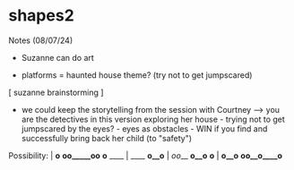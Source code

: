 # shapes2

Notes (08/07/24)
- Suzanne can do art

- platforms = haunted house theme? (try not to get jumpscared)
  
[ suzanne brainstorming ]
- we could keep the storytelling from the session with Courtney --> you are the detectives in this version exploring her house
       - trying not to get jumpscared by the eyes?
       - eyes as obstacles
      - WIN if you find and successfully bring back her child (to "safety")

Possibility:
| __o__    __oo_____oo__    __o__   ____
|      ____            __o__o__
| _oo___   ____o__o____        ____o____
|      __o__o__       __oo__o____o__
